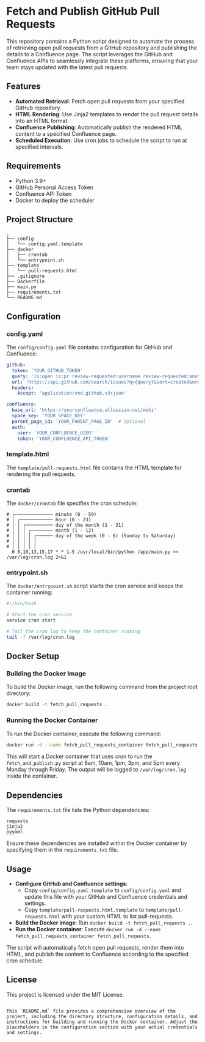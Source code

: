 # Fetch and Publish GitHub Pull Requests

This repository contains a Python script designed to automate the process of retrieving open pull requests from a GitHub repository and publishing the details to a Confluence page. The script leverages the GitHub and Confluence APIs to seamlessly integrate these platforms, ensuring that your team stays updated with the latest pull requests.

## Features

* **Automated Retrieval**: Fetch open pull requests from your specified GitHub repository.
* **HTML Rendering**: Use Jinja2 templates to render the pull request details into an HTML format.
* **Confluence Publishing**: Automatically publish the rendered HTML content to a specified Confluence page.
* **Scheduled Execution**: Use cron jobs to schedule the script to run at specified intervals.

## Requirements

* Python 3.9+
* GitHub Personal Access Token
* Confluence API Token
* Docker to deploy the scheduler

## Project Structure

```
.
├── config
│   └── config.yaml.template
├── docker
│   ├── crontab
│   └── entrypoint.sh
├── template
│   └── pull-requests.html
├── .gitignore
├── Dockerfile
├── main.py
├── requirements.txt
└── README.md
```

## Configuration

### config.yaml

The `config/config.yaml` file contains configuration for GitHub and Confluence:

```yaml
github:
  token: 'YOUR_GITHUB_TOKEN'
  query: 'is:open is:pr review-requested:username review-requested:anotherusername archived:false'
  url: 'https://api.github.com/search/issues?q={query}&sort=created&order=asc'
  headers:
    Accept: 'application/vnd.github.v3+json'

confluence:
  base_url: 'https://yourconfluence.atlassian.net/wiki'
  space_key: 'YOUR_SPACE_KEY'
  parent_page_id: 'YOUR_PARENT_PAGE_ID'  # Optional
  auth:
    user: 'YOUR_CONFLUENCE_USER'
    token: 'YOUR_CONFLUENCE_API_TOKEN'
```

### template.html

The `template/pull-requests.html` file contains the HTML template for rendering the pull requests.

### crontab

The `docker/crontab` file specifies the cron schedule:

```cron
# ┌────────────── minute (0 - 59)
# │ ┌──────────── hour (0 - 23)
# │ │ ┌────────── day of the month (1 - 31)
# │ │ │ ┌──────── month (1 - 12)
# │ │ │ │ ┌────── day of the week (0 - 6) (Sunday to Saturday)
# │ │ │ │ │
# │ │ │ │ │
  0 8,10,13,15,17 * * 1-5 /usr/local/bin/python /app/main.py >> /var/log/cron.log 2>&1
```

### entrypoint.sh

The `docker/entrypoint.sh` script starts the cron service and keeps the container running:

```sh
#!/bin/bash

# Start the cron service
service cron start

# Tail the cron log to keep the container running
tail -f /var/log/cron.log
```

## Docker Setup

### Building the Docker Image

To build the Docker image, run the following command from the project root directory:

```sh
docker build -t fetch_pull_requests .
```

### Running the Docker Container

To run the Docker container, execute the following command:

```sh
docker run -d --name fetch_pull_requests_container fetch_pull_requests
```

This will start a Docker container that uses cron to run the `fetch_and_publish.py` script at 8am, 10am, 1pm, 3pm, and 5pm every Monday through Friday. The output will be logged to `/var/log/cron.log` inside the container.

## Dependencies

The `requirements.txt` file lists the Python dependencies:

```text
requests
jinja2
pyyaml
```

Ensure these dependencies are installed within the Docker container by specifying them in the `requirements.txt` file.

## Usage

* **Configure GitHub and Confluence settings**: 
  * Copy `config/config.yaml.template` to `config/config.yaml` and update this file with your GitHub and Confluence credentials and settings.
  * Copy `template/pull-requests.html.template` to `template/pull-requests.html` with your custom HTML to list pull-requests.
* **Build the Docker image**: Run `docker build -t fetch_pull_requests .`.
* **Run the Docker container**: Execute `docker run -d --name fetch_pull_requests_container fetch_pull_requests`.

The script will automatically fetch open pull requests, render them into HTML, and publish the content to Confluence according to the specified cron schedule.

## License

This project is licensed under the MIT License.
```

This `README.md` file provides a comprehensive overview of the project, including the directory structure, configuration details, and instructions for building and running the Docker container. Adjust the placeholders in the configuration section with your actual credentials and settings.